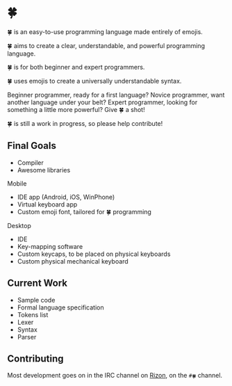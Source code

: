 ﻿# 🍀

🍀 is an easy-to-use programming language made entirely of emojis.

🍀 aims to create a clear, understandable, and powerful programming language.

🍀 is for both beginner and expert programmers. 

🍀  uses emojis to create a universally understandable syntax.


Beginner programmer, ready for a first language?
Novice programmer, want another language under your belt?
Expert programmer, looking for something a little more powerful?
Give 🍀 a shot!

🍀 is still a work in progress, so please help contribute!

## Final Goals
- Compiler
- Awesome libraries

Mobile
- IDE app (Android, iOS, WinPhone)
- Virtual keyboard app
- Custom emoji font, tailored for 🍀 programming

Desktop
- IDE
- Key-mapping software
- Custom keycaps, to be placed on physical keyboards
- Custom physical mechanical keyboard

## Current Work
- Sample code
- Formal language specification
- Tokens list
- Lexer
- Syntax
- Parser

## Contributing

Most development goes on in the IRC channel on [Rizon](http://rizon.net), on the ```#🍀``` channel.
